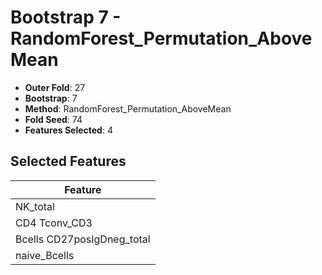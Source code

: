 # Bootstrap 7 - RandomForest_Permutation_AboveMean

- **Outer Fold**: 27
- **Bootstrap**: 7
- **Method**: RandomForest_Permutation_AboveMean
- **Fold Seed**: 74
- **Features Selected**: 4

## Selected Features

| Feature |
|---------|
| NK_total |
| CD4 Tconv_CD3 |
| Bcells CD27posIgDneg_total |
| naive_Bcells |
